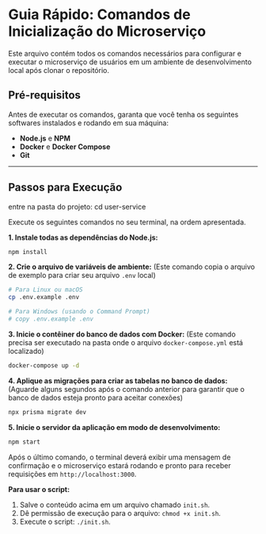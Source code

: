 # Guia Rápido: Comandos de Inicialização do Microserviço

Este arquivo contém todos os comandos necessários para configurar e executar o microserviço de usuários em um ambiente de desenvolvimento local após clonar o repositório.

## Pré-requisitos

Antes de executar os comandos, garanta que você tenha os seguintes softwares instalados e rodando em sua máquina:
- **Node.js** e **NPM**
- **Docker** e **Docker Compose**
- **Git**

---

## Passos para Execução
entre na pasta do projeto:
cd user-service

Execute os seguintes comandos no seu terminal, na ordem apresentada.

**1. Instale todas as dependências do Node.js:**
```bash
npm install
```

**2. Crie o arquivo de variáveis de ambiente:**
(Este comando copia o arquivo de exemplo para criar seu arquivo `.env` local)
```bash
# Para Linux ou macOS
cp .env.example .env

# Para Windows (usando o Command Prompt)
# copy .env.example .env
```

**3. Inicie o contêiner do banco de dados com Docker:**
(Este comando precisa ser executado na pasta onde o arquivo `docker-compose.yml` está localizado)
```bash
docker-compose up -d
```

**4. Aplique as migrações para criar as tabelas no banco de dados:**
(Aguarde alguns segundos após o comando anterior para garantir que o banco de dados esteja pronto para aceitar conexões)
```bash
npx prisma migrate dev
```

**5. Inicie o servidor da aplicação em modo de desenvolvimento:**
```bash
npm start
```

Após o último comando, o terminal deverá exibir uma mensagem de confirmação e o microserviço estará rodando e pronto para receber requisições em `http://localhost:3000`.

**Para usar o script:**
1. Salve o conteúdo acima em um arquivo chamado `init.sh`.
2. Dê permissão de execução para o arquivo: `chmod +x init.sh`.
3. Execute o script: `./init.sh`.
